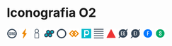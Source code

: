# Iconografia O2

<img alt="Organização" src="/icones/organizacao.svg" width="24"/>
<img alt="Tensão" src="/icones/tensao.svg" width="24"/>
<img alt="Parceiro" src="/icones/parceiro.svg" width="24"/>
<img alt="Papel" src="/icones/papel.svg" width="24"/>
<img alt="Círculo" src="/icones/circulo.svg" width="24"/>
<img alt="Restrição" src="/icones/restricao.svg" width="24"/>
<img alt="Propósito" src="/icones/proposito.svg" width="24"/>
<img alt="Responsabilidade" src="/icones/responsabilidade.svg" width="24"/>
<img alt="Artefato" src="/icones/artefato.svg" width="24"/>
<img alt="Elo Externo" src="/icones/elo-externo.svg" width="24"/>
<img alt="Elo Interno" src="/icones/elo-interno.svg" width="24"/>
<img alt="Facilitador" src="/icones/facilitador.svg" width="24"/>
<img alt="Secretário" src="/icones/secretario.svg" width="24"/>
